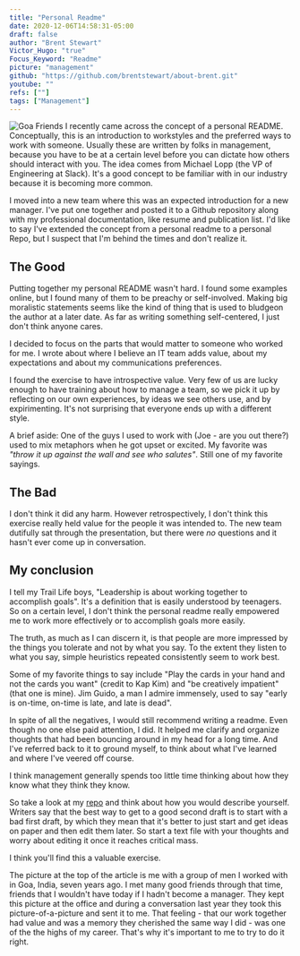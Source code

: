 ```yaml
---
title: "Personal Readme"
date: 2020-12-06T14:58:31-05:00
draft: false
author: "Brent Stewart"
Victor_Hugo: "true"
Focus_Keyword: "Readme"
picture: "management"
github: "https://github.com/brentstewart/about-brent.git"
youtube: ""
refs: [""]
tags: ["Management"]
---
```

![Goa Friends](/GoaDinner.jpg#floatright)
I recently came across the concept of a personal README.  Conceptually, this is an introduction to workstyles and the preferred ways to work with someone.  Usually these are written by folks in management, because you have to be at a certain level before you can dictate how others should interact with you.  The idea comes from Michael Lopp (the VP of Engineering at Slack).  It's a good concept to be familiar with in our industry because it is becoming more common.

I moved into a new team where this was an expected introduction for a new manager.  I've put one together and posted it to a Github repository along with my professional documentation, like resume and publication list.  I'd like to say I've extended the concept from a personal readme to a personal Repo, but I suspect that I'm behind the times and don't realize it.

## The Good

Putting together my personal README wasn't hard.  I found some examples online, but I found many of them to be preachy or self-involved.  Making big moralistic statements seems like the kind of thing that is used to bludgeon the author at a later date.  As far as writing something self-centered, I just don't think anyone cares.

I decided to focus on the parts that would matter to someone who worked for me.  I wrote about where I believe an IT team adds value, about my expectations and about my communications preferences.

I found the exercise to have introspective value.  Very few of us are lucky enough to have training about how to manage a team, so we pick it up by reflecting on our own experiences, by ideas we see others use, and by expirimenting.  It's not surprising that everyone ends up with a different style.

A brief aside: One of the guys I used to work with (Joe - are you out there?) used to mix metaphors when he got upset or excited.  My favorite was _"throw it up against the wall and see who salutes"_.  Still one of my favorite sayings.

## The Bad

I don't think it did any harm.  However retrospectively, I don't think this exercise really held value for the people it was intended to.  The new team dutifully sat through the presentation, but there were _no_ questions and it hasn't ever come up in conversation.  

## My conclusion

I tell my Trail Life boys, "Leadership is about working together to accomplish goals".  It's a definition that is easily understood by teenagers.  So on a certain level, I don't think the personal readme really empowered me to work more effectively or to accomplish goals more easily.

The truth, as much as I can discern it, is that people are more impressed by the things you tolerate and not by what you say.  To the extent they listen to what you say, simple heuristics repeated consistently seem to work best.

Some of my favorite things to say include "Play the cards in your hand and not the cards you want" (credit to Kap Kim) and "be creatively impatient" (that one is mine).  Jim Guido, a man I admire immensely, used to say "early is on-time, on-time is late, and late is dead".

In spite of all the negatives, I would still recommend writing a readme.  Even though no one else paid attention, I did.  It helped me clarify and organize thoughts that had been bouncing around in my head for a long time.  And I've referred back to it to ground myself, to think about what I've learned and where I've veered off course.

I think management generally spends too little time thinking about how they know what they think they know.  

So take a look at my [repo](https://github.com/brentstewart/about-brent.git) and think about how you would describe yourself.  Writers say that the best way to get to a good second draft is to start with a bad first draft, by which they mean that it's better to just start and get ideas on paper and then edit them later.  So start a text file with your thoughts and worry about editing it once it reaches critical mass.

I think you'll find this a valuable exercise.

The picture at the top of the article is me with a group of men I worked with in Goa, India, seven years ago.  I met many good friends through that time, friends that I wouldn't have today if I hadn't become a manager.  They kept this picture at the office and during a conversation last year they took this picture-of-a-picture and sent it to me.  That feeling - that our work together had value and was a memory they cherished the same way I did - was one of the the highs of my career.  That's why it's important to me to try to do it right.